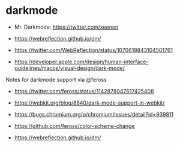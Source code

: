 # darkmode

- Mr. Darkmode: https://twitter.com/xeenon


- https://webreflection.github.io/dm/
- https://twitter.com/WebReflection/status/1070618843104501761
- https://developer.apple.com/design/human-interface-guidelines/macos/visual-design/dark-mode/


Notes for darkmode support via @feross

- https://twitter.com/feross/status/1142878047617425408
- https://webkit.org/blog/8840/dark-mode-support-in-webkit/
- https://bugs.chromium.org/p/chromium/issues/detail?id=939811
- https://github.com/feross/color-scheme-change


- https://webreflection.github.io/dm/
